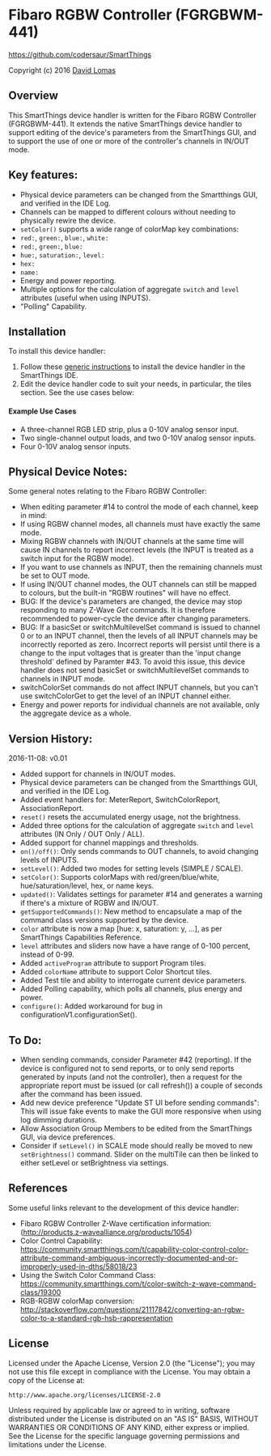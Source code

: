 # Fibaro RGBW Controller (FGRGBWM-441)
https://github.com/codersaur/SmartThings

Copyright (c) 2016 [David Lomas](https://github.com/codersaur)

## Overview

This SmartThings device handler is written for the Fibaro RGBW Controller (FGRGBWM-441). It extends the native SmartThings device handler to support editing of the device's parameters from the SmartThings GUI, and to support the use of one or more of the controller's channels in IN/OUT mode.

## Key features:
* Physical device parameters can be changed from the Smartthings GUI, and verified in the IDE Log.
* Channels can be mapped to different colours without needing to physically rewire the device.
* `setColor()` supports a wide range of colorMap key combinations:
 * `red:`, `green:`, `blue:`, `white:`
 * `red:`, `green:`, `blue:`
 * `hue:`, `saturation:`, `level:`
 * `hex:`
 * `name:`
* Energy and power reporting.
* Multiple options for the calculation of aggregate `switch` and `level` attributes (useful when using INPUTS).
* "Polling" Capability.

## Installation
To install this device handler:
1. Follow these [generic instructions](https://github.com/codersaur/SmartThings#device-handler-installation-procedure) to install the device handler in the SmartThings IDE.
2. Edit the device handler code to suit your needs, in particular, the tiles section. See the use cases below:

#### Example Use Cases
* A three-channel RGB LED strip, plus a 0-10V analog sensor input.
* Two single-channel output loads, and two 0-10V analog sensor inputs.
* Four 0-10V analog sensor inputs.

## Physical Device Notes:
Some general notes relating to the Fibaro RGBW Controller:

* When editing parameter #14 to control the mode of each channel, keep in mind:
 * If using RGBW channel modes, all channels must have exactly the same mode.
 * Mixing RGBW channels with IN/OUT channels at the same time will cause IN channels to report incorrect levels (the INPUT is treated as a switch input for the RGBW mode).
  * If you want to use channels as INPUT, then the remaining channels must be set to OUT mode.
  * If using IN/OUT channel modes, the OUT channels can still be mapped to colours, but the built-in "RGBW routines" will have no effect.
* BUG: If the device's parameters are changed, the device may stop responding to many Z-Wave _Get_ commands. It is therefore recommended to power-cycle the device after changing parameters.
* BUG: If a basicSet or switchMultilevelSet command is issued to channel 0 or to an INPUT channel, then the levels of all INPUT channels may be incorrectly reported as zero. Incorrect reports will persist until there is a change to the input voltages that is greater than the 'input change threshold' defined by Paramter #43. To avoid this issue, this device handler does not send basicSet or switchMultilevelSet commands to channels in INPUT mode.
* switchColorSet commands do not affect INPUT channels, but you can't use switchColorGet to get the level of an INPUT channel either.
* Energy and power reports for individual channels are not available, only the aggregate device as a whole.

## Version History:

2016-11-08: v0.01
 * Added support for channels in IN/OUT modes.
 * Physical device parameters can be changed from the Smartthings GUI, and verified in the IDE Log.
 * Added event handlers for: MeterReport, SwitchColorReport, AssociationReport.
 * `reset()` resets the accumulated energy usage, not the brightness.
 * Added three options for the calculation of aggregate `switch` and `level` attributes (IN Only / OUT Only / ALL).
 * Added support for channel mappings and thresholds.
 * `on()/off()`: Only sends commands to OUT channels, to avoid changing levels of INPUTS.
 * `setLevel()`: Added two modes for setting levels (SIMPLE / SCALE).
 * `setColor()`: Supports colorMaps with red/green/blue/white, hue/saturation/level, hex, or name keys.
 * `updated()`: Validates settings for parameter #14 and generates a warning if there's a mixture of RGBW and IN/OUT.
 * `getSupportedCommands()`: New method to encapsulate a map of the command class versions supported by the device.
 * `color` attribute is now a map [hue: x, saturation: y, ...], as per SmartThings Capabilities Reference.
 * `level` attributes and sliders now have a have range of 0-100 percent, instead of 0-99.
 * Added `activeProgram` attribute to support Program tiles.
 * Added `colorName` attribute to support Color Shortcut tiles.
 * Added Test tile and ability to interrogate current device parameters.
 * Added Polling capability, which polls all channels, plus energy and power.
 * `configure()`: Added workaround for bug in configurationV1.configurationSet().

 ## To Do:
 * When sending commands, consider Parameter #42 (reporting). If the device is configured not to send reports, or to only send reports generated by inputs (and not the controller), then a request for the appropriate report must be issued (or call refresh()) a couple of seconds after the command has been issued.
 * Add new device preference "Update ST UI before sending commands": This will issue fake events to make the GUI more responsive when using log dimming durations.
 * Allow Association Group Members to be edited from the SmartThings GUI, via device preferences.
 * Consider if `setLevel()` in SCALE mode should really be moved to new `setBrightness()` command. Slider on the multiTile can then be linked to either setLevel or setBrightness via settings.

## References
 Some useful links relevant to the development of this device handler:
* Fibaro RGBW Controller Z-Wave certification information: (http://products.z-wavealliance.org/products/1054)
* Color Control Capability: https://community.smartthings.com/t/capability-color-control-color-attribute-command-ambiguous-incorrectly-documented-and-or-improperly-used-in-dths/58018/23
* Using the Switch Color Command Class: https://community.smartthings.com/t/color-switch-z-wave-command-class/19300
* RGB-RGBW colorMap conversion: http://stackoverflow.com/questions/21117842/converting-an-rgbw-color-to-a-standard-rgb-hsb-rappresentation

## License

Licensed under the Apache License, Version 2.0 (the "License"); you may not use this file except in compliance with the License. You may obtain a copy of the License at:

    http://www.apache.org/licenses/LICENSE-2.0

Unless required by applicable law or agreed to in writing, software distributed under the License is distributed on an "AS IS" BASIS, WITHOUT WARRANTIES OR CONDITIONS OF ANY KIND, either express or implied. See the License for the specific language governing permissions and limitations under the License.
